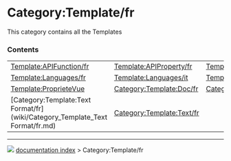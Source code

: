 # Category:Template/fr
This category contains all the Templates

### Contents

|     |     |     |
| --- | --- | --- |
| [Template:APIFunction/fr](wiki/Template_APIFunction/fr.md) | [Template:APIProperty/fr](wiki/Template_APIProperty/fr.md) | [Template:Fr](wiki/Template_Fr.md) |
| [Template:Languages/fr](wiki/Template_Languages/fr.md) | [Template:Languages/it](wiki/Template_Languages/it.md) | [Template:ProprieteDonnees](wiki/Template_ProprieteDonnees.md) |
| [Template:ProprieteVue](wiki/Template_ProprieteVue.md) | [Category:Template:Doc/fr](wiki/Category_Template_Doc/fr.md) | [Category:Template:Navigation/fr](wiki/Category_Template_Navigation/fr.md) |
| [Category:Template:Text Format/fr](wiki/Category_Template_Text Format/fr.md) | [Category:Template:Text/fr](wiki/Category_Template_Text/fr.md) |



---
![](images/Right_arrow.png) [documentation index](../README.md) > Category:Template/fr
